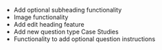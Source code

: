 - Add optional subheading functionality
- Image functionality
- Add edit heading feature
- Add new question type Case Studies
- Functionality to add optional question instructions

